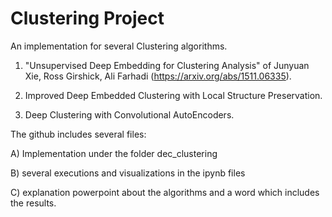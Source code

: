 # Clustering Project

An implementation for several Clustering algorithms.

1. "Unsupervised Deep Embedding for Clustering Analysis" of Junyuan Xie, Ross Girshick, Ali Farhadi (<https://arxiv.org/abs/1511.06335>).

2. Improved Deep Embedded Clustering with Local Structure Preservation.
   
4. Deep Clustering with Convolutional AutoEncoders.

 The github includes several files:

A) Implementation under the folder dec_clustering

B) several executions and visualizations in the ipynb files

C) explanation powerpoint about the algorithms and a word which includes the results.


